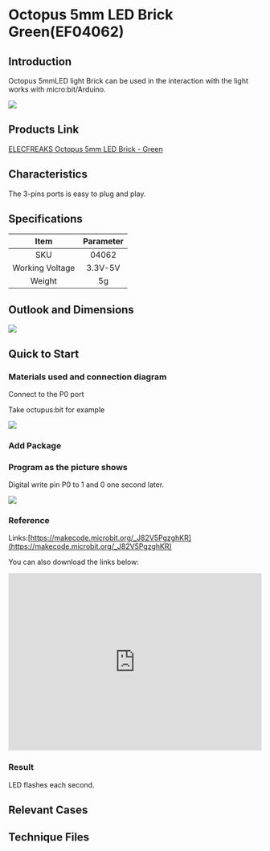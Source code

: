 # Octopus 5mm LED Brick  Green(EF04062)

## Introduction

Octopus 5mmLED light Brick can be used in the interaction with the light works with micro:bit/Arduino.

 ![](./images/SNPuLwe.jpg)

## Products Link

[ELECFREAKS Octopus 5mm LED Brick - Green](https://www.elecfreaks.com/octopus-5mm-led-brick-green.html)

## Characteristics

 The 3-pins ports is easy to plug and play.

## Specifications


Item | Parameter 
:-: | :-: 
SKU|04062
Working Voltage|3.3V-5V
Weight|5g

## Outlook and Dimensions

 ![](./images/S2mhxLt.png)

## Quick to Start

### Materials used and connection diagram

 Connect to the P0 port 

  Take octupus:bit for example

 ![](./images/KsTl0U6.png)

### Add Package

### Program as the picture shows

 Digital write pin P0 to 1 and 0 one second later.

 ![](./images/AAzv9pn.png)

### Reference
Links:[https://makecode.microbit.org/_J82V5PgzghKR](https://makecode.microbit.org/_J82V5PgzghKR)

You can also download the links below:

<div style="position:relative;height:0;padding-bottom:70%;overflow:hidden;"><iframe style="position:absolute;top:0;left:0;width:100%;height:100%;" src="https://makecode.microbit.org/#pub:_J82V5PgzghKR" frameborder="0" sandbox="allow-popups allow-forms allow-scripts allow-same-origin"></iframe></div>  


### Result
 LED flashes each second.

## Relevant Cases


## Technique Files

